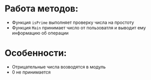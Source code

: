 # Работа методов:
- Функция `isPrime` выполняет проверку числа на простоту
- Функция `Main` принимает число от пользоватля и выводит ему информацию об операции
# Особенности: 
- Отрицательные числа возводятся в модуль
- 0 не принимается

